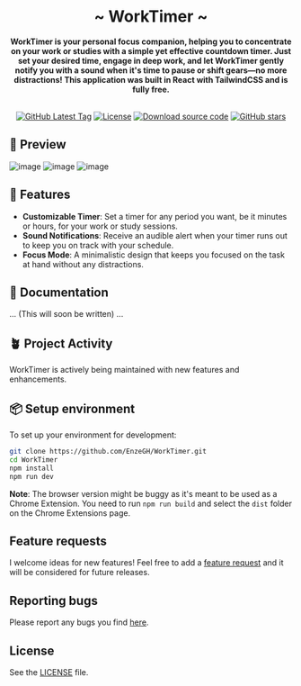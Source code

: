<div align="center">
    <h1>~ WorkTimer ~</h1>
    <strong>
        WorkTimer is your personal focus companion, helping you to concentrate on your work or studies with a simple yet effective countdown timer. Just set your desired time, engage in deep work, and let WorkTimer gently notify you with a sound when it's time to pause or shift gears—no more distractions! This application was built in React with TailwindCSS and is fully free.
    </strong>
</div>

<br />

<p align="center">
  <a href="#" target="__blank"><img src="https://img.shields.io/github/v/tag/EnzeGH/WorkTimer?label=latest&color=red" alt="GitHub Latest Tag"></a>
  <a href="https://github.com/EnzeGH/WorkTimer/blob/main/LICENSE"><img src="https://img.shields.io/badge/License-MIT-blue" alt="License"></a>
  <a href="https://github.com/EnzeGH/WorkTimer/archive/main.zip" target="__blank"><img src="https://img.shields.io/badge/Download-ZIP-blue" alt="Download source code"></a>
  <a href="https://github.com/EnzeGH/WorkTimer" target="__blank"><img alt="GitHub stars" src="https://img.shields.io/github/stars/EnzeGH/Enzeboard?style=social"></a>
</p>

## :mag_right: Preview

![image](https://github.com/EnzeGH/WorkTimer/assets/149831955/636bf83f-ec93-44b6-b26c-c89a4c2b78f8)
![image](https://github.com/EnzeGH/WorkTimer/assets/149831955/19821fde-d92f-462b-831a-bb27b93014e6)
![image](https://github.com/EnzeGH/WorkTimer/assets/149831955/84c5a3f6-1cc6-461f-b037-8f89f1f5dc46)

## :rocket: Features

-   **Customizable Timer**: Set a timer for any period you want, be it minutes or hours, for your work or study sessions.
-   **Sound Notifications**: Receive an audible alert when your timer runs out to keep you on track with your schedule.
-   **Focus Mode**: A minimalistic design that keeps you focused on the task at hand without any distractions.

## :book: Documentation

... (This will soon be written) ...

## :potted_plant: Project Activity

WorkTimer is actively being maintained with new features and enhancements.

## :package: Setup environment

To set up your environment for development:

```bash
git clone https://github.com/EnzeGH/WorkTimer.git
cd WorkTimer
npm install
npm run dev
```

**Note**: The browser version might be buggy as it's meant to be used as a Chrome Extension. You need to run `npm run build` and select the `dist` folder on the Chrome Extensions page.

## Feature requests

I welcome ideas for new features! Feel free to add a [feature request](https://github.com/EnzeGH/WorkTimer/issues/new?assignees=&labels=enhancement&projects=&template=💡-feature-request.md&title=%5BFEATURE%5D) and it will be considered for future releases.

## Reporting bugs

Please report any bugs you find [here](https://github.com/EnzeGH/WorkTimer/issues/new?assignees=&labels=bug&projects=&template=🐞-bug-report.md&title=%5BBUG%5D).

## License

See the [LICENSE](https://github.com/EnzeGH/WorkTimer/blob/main/LICENSE) file.
